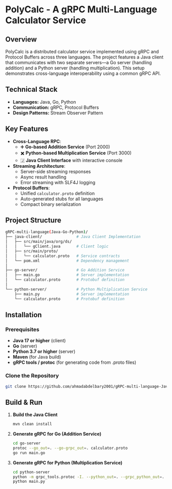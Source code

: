 # PolyCalc - A gRPC Multi-Language Calculator Service

## Overview
PolyCalc is a distributed calculator service implemented using gRPC and Protocol Buffers across three languages. The project features a Java client that communicates with two separate servers—a Go server (handling addition) and a Python server (handling multiplication). This setup demonstrates cross-language interoperability using a common gRPC API.

## Technical Stack
- **Languages:** Java, Go, Python
- **Communication:** gRPC, Protocol Buffers
- **Design Patterns:** Stream Observer Pattern

## Key Features
- **Cross-Language RPC**:
  - ➕ **Go-based Addition Service** (Port 2000)
  - ✖️ **Python-based Multiplication Service** (Port 3000)
  - 🇯 **Java Client Interface** with interactive console
- **Streaming Architecture**:
  - Server-side streaming responses
  - Async result handling
  - Error streaming with SLF4J logging
- **Protocol Buffers**:
  - Unified `calculator.proto` definition
  - Auto-generated stubs for all languages
  - Compact binary serialization

## Project Structure
```bash
gRPC-multi-language(Java-Go-Python)/
├── java-client/               # Java Client Implementation
│   ├── src/main/java/org/ds/
│   │   └── gClient.java       # Client logic
│   ├── src/main/proto/
│   │   └── calculator.proto   # Service contracts
│   └── pom.xml                # Dependency management
│
├── go-server/                 # Go Addition Service
│   ├── main.go                # Server implementation
│   └── calculator.proto       # Protobuf definition
│
└── python-server/             # Python Multiplication Service
    ├── main.py                # Server implementation
    └── calculator.proto       # Protobuf definition
```

## Installation

### Prerequisites
- **Java 17 or higher** (client)
- **Go** (server)
- **Python 3.7 or higher** (server)
- **Maven** (for Java build)
- **gRPC tools / protoc** (for generating code from .proto files)

### Clone the Repository
```bash
git clone https://github.com/ahmadabdelbary2001/gRPC-multi-language-Java-Go-Python.git
```

## Build & Run

1. **Build the Java Client**
   ```bash
   mvn clean install
   ```

2. **Generate gRPC for Go (Addition Service)**
   ```bash
   cd go-server
   protoc --go_out=. --go-grpc_out=. calculator.proto
   go run main.go
   ```

3. **Generate gRPC for Python (Multiplication Service)**
   ```bash
   cd python-server
   python -m grpc_tools.protoc -I. --python_out=. --grpc_python_out=. calculator.proto
   python main.py
   ```
